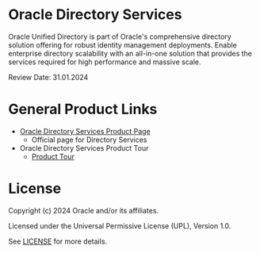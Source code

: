 # Oracle Directory Services

Oracle Unified Directory is part of Oracle's comprehensive directory solution offering for robust identity management deployments. Enable enterprise directory scalability with an all-in-one solution that provides the services required for high performance and massive scale.


Review Date: 31.01.2024

# General Product Links

- [Oracle Directory Services  Product Page](https://www.oracle.com/in/security/identity-management/directory-services/)
    - Official page for Directory Services
- Oracle Directory Services Product Tour
    - [Product Tour](https://www.oracle.com/webfolder/s/quicktours/paas/pt-sec-oud/index.html)
    
# License

Copyright (c) 2024 Oracle and/or its affiliates.

Licensed under the Universal Permissive License (UPL), Version 1.0.

See [LICENSE](https://github.com/oracle-devrel/technology-engineering/blob/main/LICENSE) for more details.
